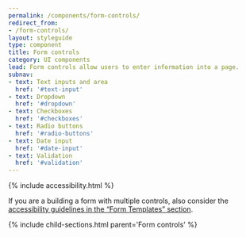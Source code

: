 ```yaml
---
permalink: /components/form-controls/
redirect_from:
- /form-controls/
layout: styleguide
type: component
title: Form controls
category: UI components
lead: Form controls allow users to enter information into a page.
subnav:
- text: Text inputs and area
  href: '#text-input'
- text: Dropdown
  href: '#dropdown'
- text: Checkboxes
  href: '#checkboxes'
- text: Radio buttons
  href: '#radio-buttons'
- text: Date input
  href: '#date-input'
- text: Validation
  href: '#validation'
---
```


{% include accessibility.html %}

<p>If you are a building a form with multiple controls, also consider the <a href="{{ site.baseurl }}/form-templates/">accessibility guidelines in the “Form Templates” section</a>.</p>

{% include child-sections.html parent='Form controls' %}
